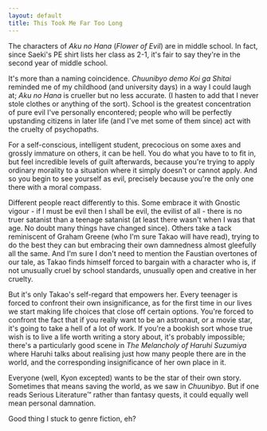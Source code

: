 ```yaml
---
layout: default
title: This Took Me Far Too Long
---
```


The characters of *Aku no Hana* (*Flower of Evil*) are in middle school. In fact, since Saeki's PE shirt lists her class as 2-1, it's fair to say they're in the second year of middle school.

It's more than a naming coincidence. *Chuunibyo demo Koi ga Shitai* reminded me of my childhood (and university days) in a way I could laugh at; *Aku no Hana* is crueller but no less accurate. (I hasten to add that I never stole clothes or anything of the sort). School is the greatest concentration of pure evil I've personally encontered; people who  will be perfectly upstanding citizens in later life (and I've met some of them since) act with the cruelty of psychopaths.

For a self-conscious, intelligent student, precocious on some axes and grossly immature on others, it can be hell. You do what you have to to fit in, but feel incredible levels of guilt afterwards, because you're trying to apply ordinary morality to a situation where it simply doesn't or cannot apply. And so you begin to see yourself as evil, precisely because you're the only one there with a moral compass.

Different people react differently to this. Some embrace it with Gnostic vigour - if I must be evil then I shall be evil, the evilist of all - there is no truer satanist than a teenage satanist (at least there wasn't when I was that age. No doubt many things have changed since). Others take a tack reminiscent of Graham Greene (who I'm sure Takao will have read), trying to do the best they can but embracing their own damnedness almost gleefully all the same. And I'm sure I don't need to mention the Faustian overtones of our tale, as Takao finds himself forced to bargain with a character who is, if not unusually cruel by school standards, unusually open and creative in her cruelty.

But it's only Takao's self-regard that empowers her. Every teenager is forced to confront their own insignificance, as for the first time in our lives we start making life choices that close off certain options. You're forced to confront the fact that if you really want to be an astronaut, or a movie star, it's going to take a hell of a lot of work. If you're a bookish sort whose true wish is to live a life worth writing a story about, it's probably impossible; there's a particularly good scene in *The Melancholy of Haruhi Suzumiya* where Haruhi talks about realising just how many people there are in the world, and the corresponding insignificance of her own place in it.

Everyone (well, Kyon excepted) wants to be the star of their own story. Sometimes that means saving the world, as we saw in *Chuunibyo*. But if one reads Serious Literature™ rather than fantasy quests, it could equally well mean personal damnation.

Good thing I stuck to genre fiction, eh?